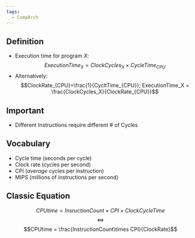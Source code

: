 ```yaml
---
tags:
  - CompArch
---
```

## Definition
- Execution time for program $X$: $$ExecutionTime_X = ClockCycles_X\times CycleTime_{CPU}$$
- Alternatively: $$ClockRate_{CPU}=\frac{1}{CycltTime_{CPU}}; ExecutionTime_X = \frac{ClockCycles_X}{ClockRate_{CPU}}$$
## Important
- Different Instructions require different # of Cycles
## Vocabulary
- Cycle time (seconds per cycle)
- Clock rate (cycles per second)
- CPI (*average* cycles per instruction)
- MIPS (millions of instructions per second)
## Classic Equation
$$CPUtime = InsructionCount\times CPI\times ClockCycleTime$$$$\iff$$$$CPUtime = \frac{InstructionCount\times CPI}{ClockRate}$$